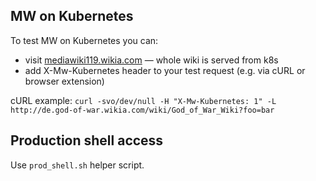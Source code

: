 ## MW on Kubernetes
To test MW on Kubernetes you can:
- visit [mediawiki119.wikia.com](http://mediawiki119.wikia.com) — whole wiki is served from k8s
- add X-Mw-Kubernetes header to your test request (e.g. via cURL or browser extension)

cURL example: `curl -svo/dev/null -H "X-Mw-Kubernetes: 1" -L http://de.god-of-war.wikia.com/wiki/God_of_War_Wiki?foo=bar`

## Production shell access

Use `prod_shell.sh` helper script.

